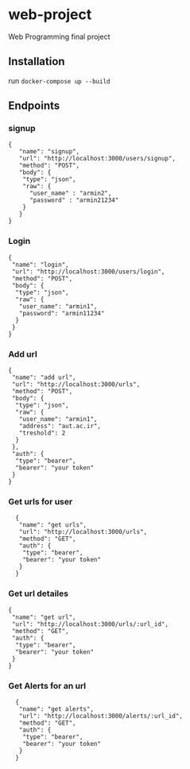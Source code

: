 # web-project
Web Programming final project

## Installation
run `docker-compose up --build`
## Endpoints
### signup
```
{
   "name": "signup",
   "url": "http://localhost:3000/users/signup",
   "method": "POST",
   "body": {
    "type": "json",
    "raw": {
      "user_name" : "armin2",
      "password" : "armin21234"
    }
   }
}
```
### Login 
```
{
 "name": "login",
 "url": "http://localhost:3000/users/login",
 "method": "POST",
 "body": {
  "type": "json",
  "raw": {
   "user_name": "armin1",
   "password": "armin11234"
  }
 }
}
```
### Add url 
```
{
 "name": "add url",
 "url": "http://localhost:3000/urls",
 "method": "POST",
 "body": {
  "type": "json",
  "raw": {
   "user_name": "armin1",
   "address": "aut.ac.ir",
   "treshold": 2
  }
 },
 "auth": {
  "type": "bearer",
  "bearer": "your token"
 }
}
```
### Get urls for user 
```
  {
   "name": "get urls",
   "url": "http://localhost:3000/urls",
   "method": "GET",
   "auth": {
    "type": "bearer",
    "bearer": "your token"
   }
  }
```
### Get url detailes 
```
{
 "name": "get url",
 "url": "http://localhost:3000/urls/:url_id",
 "method": "GET",
 "auth": {
  "type": "bearer",
  "bearer": "your token"
 }
}
```
### Get Alerts for an url 
```
  {
   "name": "get alerts",
   "url": "http://localhost:3000/alerts/:url_id",
   "method": "GET",
   "auth": {
    "type": "bearer",
    "bearer": "your token"
   }
  }
```
